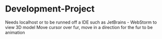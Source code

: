 # Development-Project
Needs localhost or to be runned off a IDE such as JetBrains - WebStorm to view 3D model
Move cursor over fur, move in a direction for the fur to be animation
